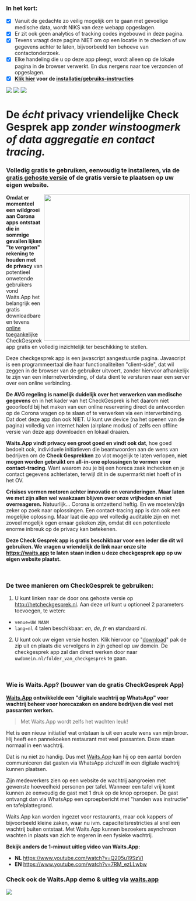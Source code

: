 ### **In het kort:**

- [x] Vanuit de gedachte zo veilig mogelijk om te gaan met gevoelige medische data, wordt NIKS van deze webapp opgeslagen.
- [x] Er zit ook geen analytics of tracking codes ingebouwd in deze pagina.
- [x] Tevens vraagt deze pagina NIET om op een locatie in te checken of uw gegevens achter te laten, bijvoorbeeld ten behoeve van contactonderzoek.
- [x] Elke handeling die u op deze app pleegt, wordt alleen op de lokale pagina in de browser verwerkt. En dus nergens naar toe verzonden of opgeslagen.
- [x] **[Klik hier](#hoe-kunt-u-de-checkgesprek-app-inzetten) voor de [installatie/gebruiks-instructies](#hoe-kunt-u-de-checkgesprek-app-inzetten)**
&nbsp;

<img src="https://img.shields.io/github/languages/code-size/waitsapp-open/checkgesprek"> <img src="https://img.shields.io/website?down_message=offline&label=hetcheckgesprek.nl&up_color=green&up_message=online&url=http%3A%2F%2Fhetcheckgesprek.nl"> <img src="https://img.shields.io/github/license/WaitsApp-Open/checkgesprek">
# De *écht* privacy vriendelijke Check Gesprek app *zonder winstoogmerk of data aggregatie en contact tracing.*
### Volledig gratis te gebruiken, eenvoudig te installeren, via de [gratis gehoste versie](http://hetcheckgesprek.nl) of de gratis versie te plaatsen op  uw eigen website.

<a href="http://hetcheckgesprek.nl?venue=Uw%20Bedrijf"><img style="float: right;" align="right" width="400" src="https://raw.githubusercontent.com/WaitsApp-Open/hetcheckgesprek/master/.github/preview.png" /></a>

**Omdat er momenteel een wildgroei aan Corona apps ontstaat die in sommige gevallen lijken "te vergeten" rekening te houden met de privacy** van potentieel onwetende gebruikers vond Waits.App het belangrijk een gratis downloadbare en tevens [online toegankelijke](http://hetcheckgesprek.nl) CheckGesprek app gratis en volledig inzichtelijk ter beschikking te stellen.

Deze checkgesprek app is een javascript aangestuurde pagina. Javascript is een programmeertaal die haar functionaliteiten "client-side", dat wil zeggen in de browser van de gebruiker uitvoert, zonder hiervoor afhankelijk te zijn van een internetverbinding, of data dient te versturen naar een server over een online verbinding.

**De AVG regeling is namelijk duidelijk over het verwerken van medische gegevens** en in het kader van het CheckGesprek is het daarom niet geoorloofd bij het maken van een online reservering direct de antwoorden op de Corona vragen op te slaan of te verwerken via een interverbinding. Dat doet deze app dan ook NIET. U kunt uw device (na het openen van de pagina) volledig van internet halen (airplane modus) of zelfs een offline versie van deze app downloaden en lokaal draaien.

**Waits.App vindt privacy een groot goed en vindt ook dat**, hoe goed bedoelt ook, individuele initiatieven die beantwoorden aan de wens van bedrijven om de **Check Gesprekken** zo vlot mogelijk te laten verlopen, **niet mogen worden gebruikt om all-in-one oplossingen te vormen voor contact-tracing**. Want waarom zou je bij een horeca zaak inchecken en je contact gegevens achterlaten, terwijl dit in de supermarkt niet hoeft of in het OV.

**Crisises vormen motoren achter innovatie en veranderingen. Maar laten we met zijn allen wel waakzaam blijven over onze vrijheden en niet overreageren.** Natuurlijk... Corona is ontzettend heftig. En we moeten/zijn zeker op zoek naar oplossingen. Een contact-tracing app is dan ook een mogelijke oplossing. Maar laat die app wel volledig auditable zijn en met zoveel mogelijk ogen ernaar gekeken zijn, omdat dit een potentieele enorme inbreuk op de privacy kan betekenen.

**Deze Check Gesprek app is gratis beschikbaar voor een ieder die dit wil gebruiken. We vragen u vriendelijk de link naar onze site https://waits.app te laten staan indien u deze checkgesprek app op uw eigen website plaatst.**

&nbsp;
### De twee manieren om CheckGesprek te gebruiken:

1. U kunt linken naar de door ons gehoste versie op http://hetcheckgesprek.nl. Aan deze url kunt u optioneel 2 parameters toevoegen, te weten:
 - `venue=UW NAAM`
 - `lang=nl` 4 talen beschikbaar: *en*, *de*, *fr* en standaard *nl*.

2. U kunt ook uw eigen versie hosten. Klik hiervoor op "[download](https://github.com/WaitsApp-Open/hetcheckgesprek/archive/master.zip)" pak  de zip uit en plaats die vervolgens in zijn geheel op uw domein. De checkgesprek app zal dan direct werken door naar `uwdomein.nl/folder_van_checkgesprek` te gaan.

&nbsp;
### Wie is Waits.App? (bouwer van de gratis CheckGesprek App)
**[Waits.App](https://waits.app) ontwikkelde een "digitale wachtrij op WhatsApp" voor wachtrij beheer voor horecazaken en andere bedrijven die veel met passanten werken.**

> Met Waits.App wordt zelfs het wachten leuk!

Het is een nieuw initiatief wat ontstaan is uit een acute wens van mijn broer. Hij heeft een pannekoeken restaurant met veel passanten. Deze staan normaal in een wachtrij.

Dat is nu niet zo handig. Dus met [Waits.App](https://waits.app) kan hij op een aantal borden communiceren dat gasten via WhatsApp zichzelf in een digitale wachtrij kunnen plaatsen.

Zijn medewerkers zien op een website de wachtrij aangroeien met gewenste hoeveelheid personen per tafel. Wanneer een tafel vrij komt kunnen ze eenvoudig de gast met 1 druk op de knop oproepen. De gast ontvangt dan via WhatsApp een oproepbericht met "handen was instructie" en tafelplattegrond.

Waits.App kan worden ingezet voor restaurants, maar ook kappers of bijvoorbeeld kleine zaken, waar nu ivm. capaciteitsrestricties al snel een wachtrij buiten ontstaat. Met Waits.App kunnen bezoekers asynchroon wachten in plaats van zich te ergeren in een fysieke wachtrij.

**Bekijk anders de 1-minuut uitleg video van Waits.App:**
- **NL** https://www.youtube.com/watch?v=Q205u19SzVI
- **EN** https://www.youtube.com/watch?v=7RM_ezLLwbw

### Check ook de Waits.App demo & uitleg via [waits.app](https://waits.app)
<a href="https://www.youtube.com/watch?v=Q205u19SzVI"><img src="https://raw.githubusercontent.com/WaitsApp-Open/hetcheckgesprek/master/.github/youtube-preview.png" />
